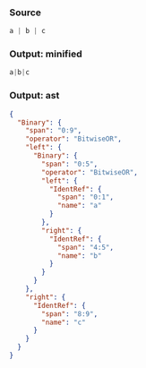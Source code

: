 ### Source
```js parse:expr
a | b | c
```

### Output: minified
```js
a|b|c
```

### Output: ast
```json
{
  "Binary": {
    "span": "0:9",
    "operator": "BitwiseOR",
    "left": {
      "Binary": {
        "span": "0:5",
        "operator": "BitwiseOR",
        "left": {
          "IdentRef": {
            "span": "0:1",
            "name": "a"
          }
        },
        "right": {
          "IdentRef": {
            "span": "4:5",
            "name": "b"
          }
        }
      }
    },
    "right": {
      "IdentRef": {
        "span": "8:9",
        "name": "c"
      }
    }
  }
}
```
